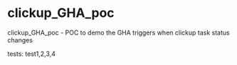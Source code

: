 # clickup_GHA_poc
clickup_GHA_poc - POC to demo the GHA triggers when clickup task status changes

tests:
test1,2,3,4
